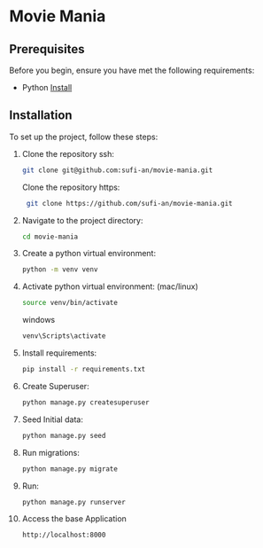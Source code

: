 # Movie Mania


## Prerequisites

Before you begin, ensure you have met the following requirements:

- Python [Install](https://www.python.org/)


## Installation

To set up the project, follow these steps:


1. Clone the repository ssh:
   ```bash
   git clone git@github.com:sufi-an/movie-mania.git
   ```
   Clone the repository https:
   ```bash
    git clone https://github.com/sufi-an/movie-mania.git
   ```

2. Navigate to the project directory:
    ```bash
    cd movie-mania
    ```
3. Create a python virtual environment:
    ```bash
    python -m venv venv
    ```
4. Activate python virtual environment: (mac/linux)
    ```bash
    source venv/bin/activate
    ```
    windows
    ```bash
    venv\Scripts\activate
     ```
5. Install requirements:
    ```bash
    pip install -r requirements.txt
    ```
6. Create Superuser:
    ```bash
    python manage.py createsuperuser
    ```
7. Seed Initial data:
    ```bash
    python manage.py seed
    ```
8. Run migrations:
    ```bash
    python manage.py migrate
    ```
9. Run:
    ```bash
    python manage.py runserver
    ```

9. Access the base Application
    ```
    http://localhost:8000
    ```